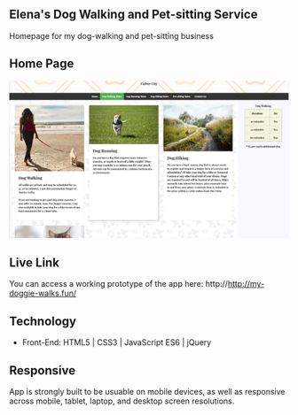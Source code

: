 ## Elena's Dog Walking and Pet-sitting Service
Homepage for my dog-walking and pet-sitting business 

## Home Page
![](https://github.com/ElenaG518/doggie-walks/blob/master/images/cropped/homepage.png)  

## Live Link
You can access a working prototype of the app here: http://http://my-doggie-walks.fun/

## Technology
* Front-End: HTML5 | CSS3 | JavaScript ES6 | jQuery


## Responsive
App is strongly built to be usuable on mobile devices, as well as responsive across mobile, tablet, laptop, and desktop screen resolutions.


